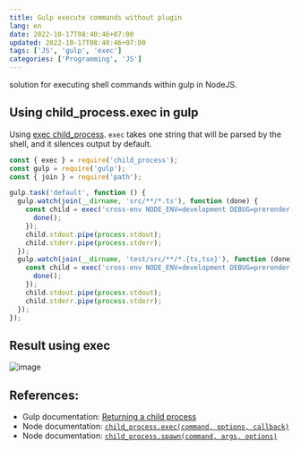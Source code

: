 ```yaml
---
title: Gulp execute commands without plugin
lang: en
date: 2022-10-17T08:40:46+07:00
updated: 2022-10-17T08:40:46+07:00
tags: ['JS', 'gulp', 'exec']
categories: ['Programming', 'JS']
---
```


solution for executing shell commands within gulp in NodeJS.

## Using child_process.exec in gulp
Using [exec child_process](https://nodejs.org/api/child_process.html#child_processexeccommand-options-callback). `exec` takes one string that will be parsed by the shell, and it silences output by default.

```js
const { exec } = require('child_process');
const gulp = require('gulp');
const { join } = require('path');

gulp.task('default', function () {
  gulp.watch(join(__dirname, 'src/**/*.ts'), function (done) {
    const child = exec('cross-env NODE_ENV=development DEBUG=prerender-it* run-s build test', function () {
      done();
    });
    child.stdout.pipe(process.stdout);
    child.stderr.pipe(process.stderr);
  });
  gulp.watch(join(__dirname, 'test/src/**/*.{ts,tsx}'), function (done) {
    const child = exec('cross-env NODE_ENV=development DEBUG=prerender-it* run-s test-build', function () {
      done();
    });
    child.stdout.pipe(process.stdout);
    child.stderr.pipe(process.stderr);
  });
});
```

## Result using exec
![image](https://user-images.githubusercontent.com/12471057/196072185-f39e2b13-1f0f-49a6-9a98-e3741a20ae7e.png)

References:
-----------

-   Gulp documentation: [Returning a child process](https://gulpjs.com/docs/en/getting-started/async-completion/#returning-a-child-process)
-   Node documentation: [`child_process.exec(command, options, callback)`](https://nodejs.org/api/child_process.html#child_process_child_process_exec_command_options_callback)
-   Node documentation: [`child_process.spawn(command, args, options)`](https://nodejs.org/api/child_process.html#child_process_child_process_spawn_command_args_options)


